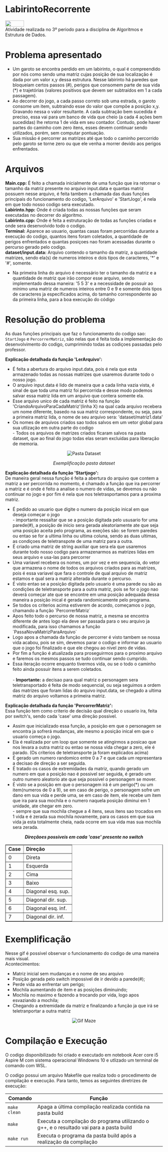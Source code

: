 # LabirintoRecorrente
<img align="center" height="20px" width="60px" src="https://img.shields.io/badge/C%2B%2B-00599C?style=for-the-badge&logo=c%2B%2B&logoColor=white"/> </br>
Atividade realizada no 3º periodo para a disciplina de Algoritmos e Estrutura de Dados.

# Problema apresentado
- Um garoto se encontra perdido em um labirinto, o qual é compreendido por nós como sendo uma matriz cujas posição de sua localização é dada por um valor x,y dessa estrutura. Nesse labirinto há paredes que bloqueiam certos passos (#), perigos que consomem parte de sua vida (*) e trajetórias (valores positivos que devem ser subtraídos em 1 a cada passagem).
- Ao decorrer do jogo, a cada passo correto sob uma estrada, o garoto consome um item, subtraindo esse do valor que compõe a posição x,y. Gravando nessa o valor resultante. A cada subtração bem sucedida é preciso, essa vai para um banco de vida que cheio (a cada 4 ações bem sucedidas) lhe retorna 1 de vida em seu contador. Contudo, pode haver partes do caminho com zero itens, esses devem continuar sendo utilizados, porém, sem computar pontuação.
- Sua missão é percorrer as matrizes até que todo o caminho percorrido pelo garoto se torne zero ou que ele venha a morrer devido aos perigos enfrentados.

# Arquivos
<strong>Main.cpp:</strong> É feito a chamada inicialmente de uma função que ira retornar o tamanho da matriz presente no arquivo input.data e quantas matriz possuem nesse arquivo, é feita tambem a chamada das duas funções principais do funcionamento do codigo, 'LerArquivo' e 'StartJogo', é nela em que todo nosso codigo sera executado.<br>
<strong>Labirinto.hpp:</strong> Onde é criada todas as nossas funções que seram executadas no decorrer do algoritmo.<br>
<strong>Labirinto.cpp:</strong> Onde é feita a estruturação de todas as funções criadas e onde sera desenvolvido todo o codigo.<br>
<strong>Terminal:</strong> Aparece ao usuario, quantas casas foram percorridas durante a execução do codigo, quantos itens foram coletados, a quantidade de perigos enfrentados e quantas posiçoes nao foram acessadas durante o percurso gerado pelo codigo.<br>
<strong>dataset/input.data:</strong> Arquivo contendo o tamanho da matriz, a quantidade matrizes, sendo ela(s) de numeros inteiros e dois tipos de caracteres, '*' e '#',  somente.
<ul>
  <li>Na primeira linha do arquivo é necessário ter o tamanho da matriz e a quantidade de matriz que irão compor esse arquivo, sendo implementado dessa maneira: '5 5 3' e a necessidade de possuir ao mínimo uma matriz de numeros inteiros entre 0 e 9 e somente dois tipos de caracteres ja especificados acima, do tamanho correspondente ao da primeira linha, para a boa execução do código</li>
</ul>

# Resolução do problema 
As duas funções principais que faz o funcionamento do codigo sao: `StartJogo` e `PercorrerMatriz`, são nelas que é feita toda a implementação do desenvolvimento do codigo, cumprimindo todas as codiçoes passadas pelo professor.<br>

<strong>Explicação detalhada da função 'LerArquivo':</strong>

<ul>
<li>É feita a abertura do arquivo input.data, pois é nela que esta armazenado todas as nossas matrizes que usaremos durante todo o nosso jogo.</li>
<li>O arquivo input.data é lido de maneira que a cada linha vazia vista, é sinal de que toda uma matriz foi percorrida e desse modo podemos salvar essa matriz lida em um arquivo que contera somente ela.</li>
<li>Esse arquivo unico de cada matriz é feito na função  'CriandoArquivoParaCadaMatriz'(linha X) na qual cada arquivo recebera um nome diferente, basedo na sua matriz correspondente, ou seja, para a primeira matriz lida, o nome de seu arquivo sera: 'dataset/matriz1.data'</li>
<li>Os nomes de arquivos criados sao todos salvos em um vetor global para sua utlização em outra parte do codigo</li>
  - Todos os arquivos de matrizes criados ficaram salvos na pasta dataset, que ao final do jogo todas elas seram excluidas para liberação de memoria.
</ul>

<div align="center">
  <img src="/imgs/ArquivosCriados_Exemplo.PNG" alt="Pasta Dataset">
  <p align="center"><em> Exemplificação pasta dataset </em></p>
</div>

<strong>Explicação detalhada da função 'Startjogo':</strong><br>
De maneira geral nessa função é feita a abertura do arquivo que contem a matriz a ser percorrida no momento, é chamado a função que ira percorrer a matriz e é onde é feito a analise o numero de vidas, se devemos ou não continuar no jogo e por fim é nela que nos teletrasportamos para a proxima matriz. 

<ul>
<li>É pedido ao usuario que digite o numero da posição inical em que deseja começar o jogo</li>
  - importante ressaltar que se a posição digitada pelo ususario for uma parede(#), a posição de inicio sera gerada aleatoriamente ate que seja uma posição aceita pelo programa, as exeções são: se forem paredes ou entao se for a ultima linha ou ultima coluna, sendo as duas ultimas, as condiçoes de teletranspote de uma matriz para a outra.   
<li>É criado uma matriz de string auxiliar que sera ela que usaremos durante todo nosso codigo para armazenarmos as matrizes lidas em seus arquivo e usa-las para percorrer</li>
<li>Uma variavel recebera os nomes, um por vez e em sequencia, do vetor que armazena o nome de todos os arquivos criados para as matrizes, pois é essa variavel que fara o controle de qual arquivo de matriz estamos e qual sera a matriz alterada durante o percurso.</li>
<li>É visto entao se a posição digitada pelo usuario é uma parede ou são as condições de teletransporte para a outra matriz, pois se for o jogo nao deverá começar ate que se encontre em uma posição adequada dessa maneira a posição inical é gerada randomicamente pelo programa.</li>
<li>Se todos os criterios acima estiverem de acordo, começamos o jogo, chamando a função `PercorrerMatriz`</li>
<li>Apos feito todo o percurso de nossa matriz, a mesma se encontra diferente de antes logo ela deve ser passada para o seu arquivo ja modificada, para isso chamamos a função `PassaNovaMatrizParaArquivo`</li>
<li> Logo apos a chamada da função de percorrer é visto tambem se nossa vida acabou, pois se sim, devemos parar o codigo e informar ao usuario que o jogo foi finalizado e que ele chegou ao nivel zero de vidas.</li>
 <li>Por fim a função é atualizada para proseguirmos para o proximo arquivo e faremos os mesmos passos se tudo continuar sendo cumprido.</li>
<li>Essa iteração ocorre enquanto tivermos vida, ou se o todo o caminho feito ainda possuir itens a serem coletados.</li><br>
  - <strong>Importante:</strong> a decisao para qual matriz o personagem sera teletransportado é feita de modo sequencial, ou seja seguimos a ordem das matrizes que foram lidas do arquivo input.data, se chegado a ultima matriz do arquivo voltamos a primeira matriz. 
</ul>

<strong>Explicação detalhada da função 'PercorrerMatriz':</strong><br>
Essa função tem como criterio de decisão qual direção o usuario ira, feita por switch's, sendo cada 'case' uma direção possivel.
<ul>
<li>Assim que inicializado essa função, a posição em que o personagem se encontra ja sofrerá mudanças, ate mesmo a posição inical em que o usuario começa o jogo.</li>
<li>Ela é realizada por um loop que somente se atingirmos a posicao que nos levara a outra matriz ou entao se nossa vida chegar a zero, ele é parado. (Os criterios de teletransporte ja foram explicados acima)</li>
<li>É gerado um numero randomico entre 0 a 7 e que cada um representara a decisao de direção a ser seguida.</li>
<li>É tratado os casos de extremidades da matriz, quando gerado um numero em que a posição nao é possivel ser seguida, é gerado um outro numero aleatorio ate que seja possivel o personagem se mover.</li>
<li>É visto se a posição em que o personagem irá é um perigo(*) ou um item(numeros de 0 a 9), se em caso de perigo, o personagem sofre um dano em sua vida e perde uma, se em caso de item, ele recebe um item que ira para sua mochila e o numero naquela posição diminui em 1 unidade, ate chegar em zero.</li>
   - sempre que sua mochila chegue a 4 itens, seus itens sao trocados em 1 vida e é zerada sua mochila novamente, para os casos em que sua vida ja esta totalmente cheia, nada ocorre em sua vida mas sua mochila sera zerada.
</ul>

<p align="center">
<strong><em>Direçãoes possiveis em cada 'case' presente no switch </em></strong>
</p>

<table border="1" align="center">
  <tr>
      <td><strong>Case</strong></td>
      <td><strong>Direção</strong></td>
  </tr>
  <tr>
      <td>0</td>
      <td>Direta</td>
  </tr>
  <tr>
      <td>1</td>
      <td>Esquerda</td>
  </tr>
  <tr>
      <td>2</td>
      <td>Cima</td>
  </tr>
  <tr>
      <td>3</td>
      <td>Baixo</td>
  </tr>
  <tr>
      <td>4</td>
      <td>Diagonal esq. sup.</td>
  </tr>
  <tr>
      <td>5</td>
      <td>Diagonal dir. sup.</td>
  </tr>
  <tr>
      <td>6</td>
      <td>Diagonal esq. inf.</td>
  </tr>
  <tr>
      <td>7</td>
      <td>Diagonal dir. inf.</td>
  </tr>
</table>

# Exemplificação
Nesse gif é possivel observar o funcionamento do codigo de uma maneira mais visual.<br>
Acontecimentos:
<ul>
<li>Matriz inicial sem mudanças e o nome de seu arquivo</li>
<li>Posição gerada pelo switch impossivel de ir devido a parede(#);</li>
<li>Perde vida ao enfrentar um perigo;</li>
<li>Mochila aumentando de item e as posições diminuindo;</li>
<li>Mochila no maximo e fazendo a trocando por vida, logo apos esvaziando a mochila;</li>
<li>Chegando a extremidade da matriz e finalizando a função ja que irá se teletranportar a outra matriz</li>
</ul>

<p align="center">
<img src="/imgs/gif_maze.gif" alt="Gif Maze">
</p>


# Compilação e Execução

O codigo disponibilizado foi criado e executado em notebook Acer core i5 Aspire M com sistema operacional Windowns 10 e utlizado um terminal de comando com WSL.

O codigo possui um arquivo Makefile que realiza todo o procedimento de compilação e execução. Para tanto, temos as seguintes diretrizes de execução:


| Comando                |  Função                                                                                           |                     
| -----------------------| ------------------------------------------------------------------------------------------------- |
|  `make clean`          | Apaga a última compilação realizada contida na pasta build                                        |
|  `make`                | Executa a compilação do programa utilizando o g++, e o resultado vai para a pasta build           |
|  `make run`            | Executa o programa da pasta build após a realização da compilação                                 |
